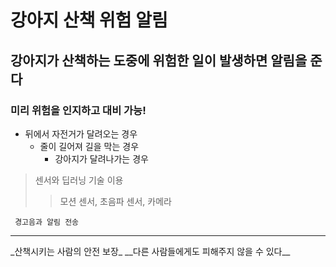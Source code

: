 # 강아지 산책 위험 알림
## 강아지가 산책하는 도중에 위험한 일이 발생하면 알림을 준다
### 미리 위험을 인지하고 대비 가능!
* 뒤에서 자전거가 달려오는 경우
    + 줄이 길어져 길을 막는 경우
       - 강아지가 달려나가는 경우
> 센서와 딥러닝 기술 이용
>> 모션 센서, 초음파 센서, 카메라

     경고음과 알림 전송

<hr/>
_산책시키는 사람의 안전 보장_
__다른 사람들에게도 피해주지 않을 수 있다__
